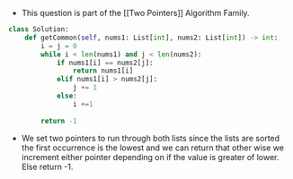- This question is part of the [[Two Pointers]] Algorithm Family. 
```python
class Solution:
	def getCommon(self, nums1: List[int], nums2: List[int]) -> int:
		i = j = 0
		while i < len(nums1) and j < len(nums2):
			if nums1[i] == nums2[j]:
				return nums1[i]
			elif nums1[i] > nums2[j]:
				j += 1
			else:
				i +=1
		
		return -1
```

- We set two pointers to run through both lists since the lists are sorted the first occurrence is the lowest and we can return that other wise we increment either pointer depending on if the value is greater of lower. Else return -1. 